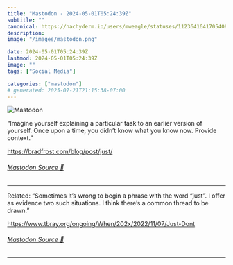 ```yaml
---
title: "Mastodon - 2024-05-01T05:24:39Z"
subtitle: ""
canonical: https://hachyderm.io/users/mweagle/statuses/112364164170540808
description:
image: "/images/mastodon.png"

date: 2024-05-01T05:24:39Z
lastmod: 2024-05-01T05:24:39Z
image: ""
tags: ["Social Media"]

categories: ["mastodon"]
# generated: 2025-07-21T21:15:38-07:00
---
```

![Mastodon](/images/mastodon.png)

<p>“Imagine yourself explaining a particular task to an earlier version of yourself. Once upon a time, you didn’t know what you know now. Provide context.”</p><p><a href="https://bradfrost.com/blog/post/just/" target="_blank" rel="nofollow noopener noreferrer" translate="no"><span class="invisible">https://</span><span class="">bradfrost.com/blog/post/just/</span><span class="invisible"></span></a></p>


###### [Mastodon Source 🐘](https://hachyderm.io/@mweagle/112364164170540808)

___

<p>Related: “Sometimes it’s wrong to begin a phrase with the word “just”. I offer as evidence two such situations. I think there’s a common thread to be drawn.”</p><p><a href="https://www.tbray.org/ongoing/When/202x/2022/11/07/Just-Dont" target="_blank" rel="nofollow noopener noreferrer" translate="no"><span class="invisible">https://www.</span><span class="ellipsis">tbray.org/ongoing/When/202x/20</span><span class="invisible">22/11/07/Just-Dont</span></a></p>


###### [Mastodon Source 🐘](https://hachyderm.io/@mweagle/112364168005200611)

___

